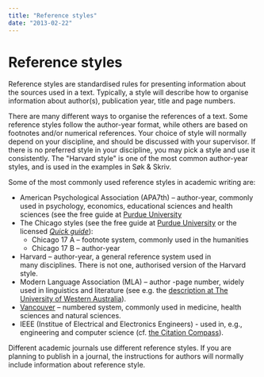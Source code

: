 ```yaml
---
title: "Reference styles"
date: "2013-02-22"
---
```


# Reference styles

Reference styles are standardised rules for presenting information about the sources used in a text. Typically, a style will describe how to organise information about author(s), publication year, title and page numbers.

There are many different ways to organise the references of a text. Some reference styles follow the author-year format, while others are based on footnotes and/or numerical references. Your choice of style will normally depend on your discipline, and should be discussed with your supervisor. If there is no preferred style in your discipline, you may pick a style and use it consistently. The "Harvard style" is one of the most common author-year styles, and is used in the examples in Søk & Skriv.

Some of the most commonly used reference styles in academic writing are:

- American Psychological Association (APA7th) – author-year, commonly used in psychology, economics, educational sciences and health sciences (see the free guide at [Purdue University](https://owl.purdue.edu/owl/research_and_citation/apa_style/apa_style_introduction.html)
- The Chicago styles (see the free guide at [Purdue University](https://owl.purdue.edu/owl/research_and_citation/chicago_manual_17th_edition/cmos_formatting_and_style_guide/chicago_manual_of_style_17th_edition.html "Chicago 16 at Purdue OWL") or the licensed _[Quick guide](https://www.chicagomanualofstyle.org/tools_citationguide.html "Chicago-Style Citation Quick Guide")_):
    - Chicago 17 A – footnote system, commonly used in the humanities
    - Chicago 17 B – author-year
- Harvard – author-year, a general reference system used in many disciplines. There is not one, authorised version of the Harvard style. 
- Modern Language Association (MLA) – author -page number, widely used in linguistics and literature (see e.g. the [description at The University of Western Australia](https://guides.library.uwa.edu.au/mla)).
- [Vancouver](https://www.ncbi.nlm.nih.gov/books/NBK7256/ "Citing Medicine") – numbered system, commonly used in medicine, health sciences and natural sciences.
- IEEE (Institue of Electrical and Electronics Engineers) - used in, e.g., engineering and computer science (cf. [the Citation Compass](http://kildekompasset.no/en)).

Different academic journals use different reference styles. If you are planning to publish in a journal, the instructions for authors will normally include information about reference style.
